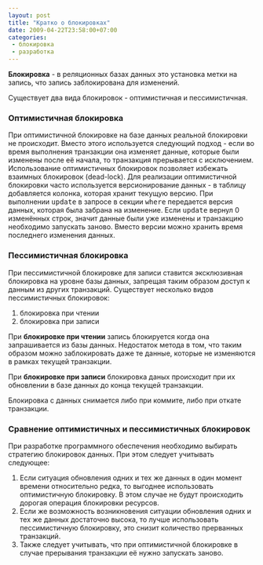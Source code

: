 ```yaml
---
layout: post
title: "Кратко о блокировках"
date: 2009-04-22T23:58:00+07:00
categories:
 - блокировка
 - разработка
---
```


<div class='post'>
<span style="font-weight: bold;">Блокировка</span> - в реляционных базах данных это установка метки на запись, что запись заблокирована для изменений.

Существует два вида блокировок - оптимистичная и пессимистичная.

<h3>Оптимистичная блокировка</h3>
При оптимистичной блокировке на базе данных реальной блокировки не происходит.
Вместо этого используется следующий подход - если во время выполнения транзакции она изменяет данные, которые были изменены после её начала, то транзакция прерывается с исключением. Использование оптимистичных блокировок позволяет избежать взаимных блокировок (dead-lock). Для реализации оптимистичной блокировки часто используется версионирование данных - в таблицу добавляется колонка, которая хранит текущую версию. При выполнении <tt>update</tt> в запросе в секции <tt>where</tt> передается версия данных, которая была забрана на изменение. Если <tt>update</tt> вернул 0 изменённых строк, значит данные были уже изменены и транзакцию необходимо запускать заново. Вместо версии можно хранить время последнего изменения данных.

<h3>Пессимистичная блокировка</h3>
При пессимистичной блокировке для записи ставится эксклюзивная блокировка на уровне базы данных, запрещая таким образом доступ к данным из других транзакций. Существует несколько видов пессимистичных блокировок:
<ol><li>блокировка при чтении</li><li>блокировка при записи</li></ol>При <span style="font-weight: bold;">блокировке при чтении</span> запись блокируется когда она запрашивается из базы данных. Недостаток метода в том, что таким образом можно заблокировать даже те данные, которые не изменяются в рамках текущей транзакции.

При <span style="font-weight: bold;">блокировке при записи</span> блокировка даных происходит при их обновлении в базе данных до конца текущей транзакции.

Блокировка с данных снимается либо при коммите, либо при откате транзакции.
<h3>
Сравнение оптимистичных и пессимистичных блокировок</h3>
При разработке программного обеспечения необходимо выбирать стратегию блокировок данных. При этом следует учитывать следующее:
<ol><li>Если ситуация обновления одних и тех же данных в один момент времени относительно редка, то выгоднее использовать оптимистичную блокировку. В этом случае не будут происходить дорогая операция блокировки ресурсов.</li><li>Если же возможность возникновения ситуации обновления одних и тех же данных достаточно высока, то лучше использовать пессимистичную блокировку, это снизит количество прерванных транзакций.</li><li>Также следует учитывать, что при оптимистичной блокировке в случае прерывания транзакции её нужно запускать заново.
</li></ol></div>
